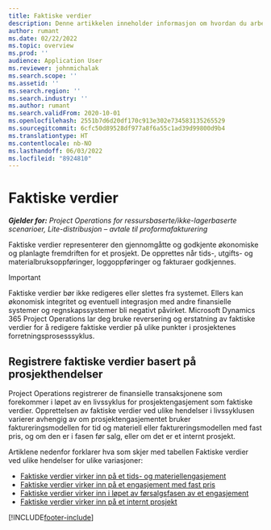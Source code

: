 ```yaml
---
title: Faktiske verdier
description: Denne artikkelen inneholder informasjon om hvordan du arbeider med faktiske verdier i Microsoft Dynamics 365 Project Operations.
author: rumant
ms.date: 02/22/2022
ms.topic: overview
ms.prod: ''
audience: Application User
ms.reviewer: johnmichalak
ms.search.scope: ''
ms.assetid: ''
ms.search.region: ''
ms.search.industry: ''
ms.author: rumant
ms.search.validFrom: 2020-10-01
ms.openlocfilehash: 2551b7d6d20df170c913e302e734583135265529
ms.sourcegitcommit: 6cfc50d89528df977a8f6a55c1ad39d99800d9b4
ms.translationtype: HT
ms.contentlocale: nb-NO
ms.lasthandoff: 06/03/2022
ms.locfileid: "8924810"
---
```

# <a name="actuals"></a>Faktiske verdier

_**Gjelder for:** Project Operations for ressursbaserte/ikke-lagerbaserte scenarioer, Lite-distribusjon – avtale til proformafakturering_

Faktiske verdier representerer den gjennomgåtte og godkjente økonomiske og planlagte fremdriften for et prosjekt. De opprettes når tids-, utgifts- og materialbruksoppføringer, loggoppføringer og fakturaer godkjennes.

> [!IMPORTANT]
> Faktiske verdier bør ikke redigeres eller slettes fra systemet. Ellers kan økonomisk integritet og eventuell integrasjon med andre finansielle systemer og regnskapssystemer bli negativt påvirket. Microsoft Dynamics 365 Project Operations lar deg bruke reversering og erstatning av faktiske verdier for å redigere faktiske verdier på ulike punkter i prosjektenes forretningsprosesssyklus.

## <a name="recording-actuals-based-on-project-events"></a>Registrere faktiske verdier basert på prosjekthendelser

Project Operations registrerer de finansielle transaksjonene som forekommer i løpet av en livssyklus for prosjektengasjement som faktiske verdier. Opprettelsen av faktiske verdier ved ulike hendelser i livssyklusen varierer avhengig av om prosjektengasjementet bruker faktureringsmodellen for tid og materiell eller faktureringsmodellen med fast pris, og om den er i fasen før salg, eller om det er et internt prosjekt.

Artiklene nedenfor forklarer hva som skjer med tabellen Faktiske verdier ved ulike hendelser for ulike variasjoner:

- [Faktiske verdier virker inn på et tids- og materiellengasjement](ActualsonTM.md)
- [Faktiske verdier virker inn på et engasjement med fast pris](ActualonFP.md)
- [Faktiske verdier virker inn i løpet av førsalgsfasen av et engasjement](ActualonPreSales.md)
- [Faktiske verdier virker inn på et internt prosjekt](ActualonInternal.md)

[!INCLUDE[footer-include](../includes/footer-banner.md)]
